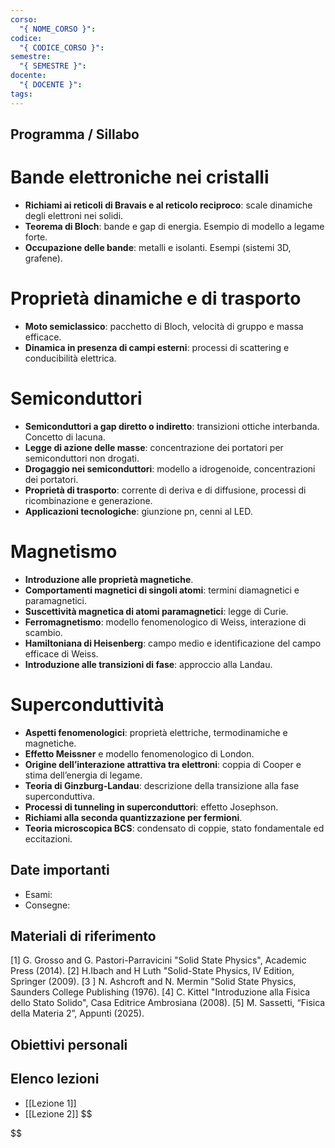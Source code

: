 ```yaml
---
corso:
  "{ NOME_CORSO }":
codice:
  "{ CODICE_CORSO }":
semestre:
  "{ SEMESTRE }":
docente:
  "{ DOCENTE }":
tags:
---
```


## Programma / Sillabo

# Bande elettroniche nei cristalli
- **Richiami ai reticoli di Bravais e al reticolo reciproco**: scale dinamiche degli elettroni nei solidi.
- **Teorema di Bloch**: bande e gap di energia. Esempio di modello a legame forte.
- **Occupazione delle bande**: metalli e isolanti. Esempi (sistemi 3D, grafene).

# Proprietà dinamiche e di trasporto
- **Moto semiclassico**: pacchetto di Bloch, velocità di gruppo e massa efficace.
- **Dinamica in presenza di campi esterni**: processi di scattering e conducibilità elettrica.

# Semiconduttori
- **Semiconduttori a gap diretto o indiretto**: transizioni ottiche interbanda. Concetto di lacuna.
- **Legge di azione delle masse**: concentrazione dei portatori per semiconduttori non drogati.
- **Drogaggio nei semiconduttori**: modello a idrogenoide, concentrazioni dei portatori.
- **Proprietà di trasporto**: corrente di deriva e di diffusione, processi di ricombinazione e generazione.
- **Applicazioni tecnologiche**: giunzione pn, cenni al LED.

# Magnetismo
- **Introduzione alle proprietà magnetiche**.
- **Comportamenti magnetici di singoli atomi**: termini diamagnetici e paramagnetici.
- **Suscettività magnetica di atomi paramagnetici**: legge di Curie.
- **Ferromagnetismo**: modello fenomenologico di Weiss, interazione di scambio.
- **Hamiltoniana di Heisenberg**: campo medio e identificazione del campo efficace di Weiss.
- **Introduzione alle transizioni di fase**: approccio alla Landau.

# Superconduttività
- **Aspetti fenomenologici**: proprietà elettriche, termodinamiche e magnetiche.
- **Effetto Meissner** e modello fenomenologico di London.
- **Origine dell’interazione attrattiva tra elettroni**: coppia di Cooper e stima dell’energia di legame.
- **Teoria di Ginzburg-Landau**: descrizione della transizione alla fase superconduttiva.
- **Processi di tunneling in superconduttori**: effetto Josephson.
- **Richiami alla seconda quantizzazione per fermioni**.
- **Teoria microscopica BCS**: condensato di coppie, stato fondamentale ed eccitazioni.

## Date importanti

- Esami: 
- Consegne:

## Materiali di riferimento

[1] G. Grosso and G. Pastori-Parravicini "Solid State Physics", Academic Press (2014). 
[2] H.Ibach and H Luth "Solid-State Physics, IV Edition, Springer (2009). 
[3 ] N. Ashcroft and N. Mermin "Solid State Physics, Saunders College Publishing (1976). 
[4] C. Kittel "Introduzione alla Fisica dello Stato Solido", Casa Editrice Ambrosiana (2008). 
[5] M. Sassetti, “Fisica della Materia 2”, Appunti (2025).

## Obiettivi personali

## Elenco lezioni
- [[Lezione 1]]
- [[Lezione 2]]
$$

$$